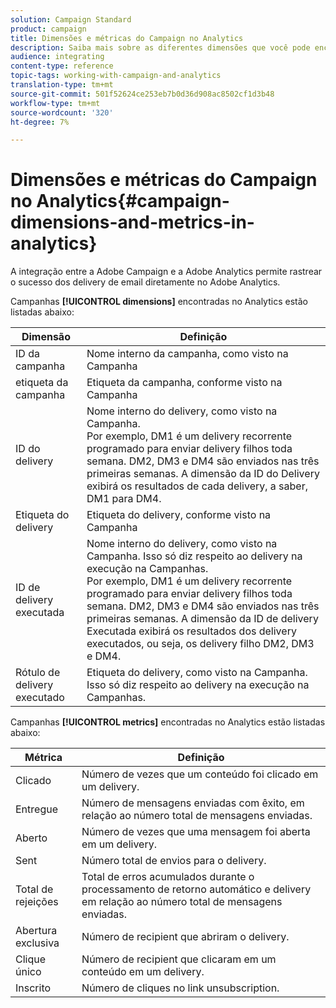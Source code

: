 ```yaml
---
solution: Campaign Standard
product: campaign
title: Dimensões e métricas do Campaign no Analytics
description: Saiba mais sobre as diferentes dimensões que você pode encontrar no Adobe Analytics para o start que rastreia seus delivery de email da Adobe Campaign.
audience: integrating
content-type: reference
topic-tags: working-with-campaign-and-analytics
translation-type: tm+mt
source-git-commit: 501f52624ce253eb7b0d36d908ac8502cf1d3b48
workflow-type: tm+mt
source-wordcount: '320'
ht-degree: 7%

---
```



# Dimensões e métricas do Campaign no Analytics{#campaign-dimensions-and-metrics-in-analytics}

A integração entre a Adobe Campaign e a Adobe Analytics permite rastrear o sucesso dos delivery de email diretamente no Adobe Analytics.

Campanhas **[!UICONTROL dimensions]** encontradas no Analytics estão listadas abaixo:

<table> 
 <thead> 
  <tr> 
   <th> Dimensão<br /> </th> 
   <th> Definição<br /> </th> 
  </tr> 
 </thead> 
 <tbody> 
  <tr> 
   <td> ID da campanha<br /> </td> 
   <td> Nome interno da campanha, como visto na Campanha<br /> </td> 
  </tr> 
  <tr> 
   <td> etiqueta da campanha<br /> </td> 
   <td> Etiqueta da campanha, conforme visto na Campanha<br /> </td> 
  </tr> 
  <tr> 
   <td> ID do delivery<br /> </td> 
   <td> Nome interno do delivery, como visto na Campanha.<br /> Por exemplo, DM1 é um delivery recorrente programado para enviar delivery filhos toda semana. DM2, DM3 e DM4 são enviados nas três primeiras semanas. A dimensão da ID do Delivery exibirá os resultados de cada delivery, a saber, DM1 para DM4. <br /> </td> 
  </tr> 
  <tr> 
   <td> Etiqueta do delivery<br /> </td> 
   <td> Etiqueta do delivery, conforme visto na Campanha<br /> </td> 
  </tr> 
  <tr> 
   <td> ID de delivery executada<br /> </td> 
   <td> Nome interno do delivery, como visto na Campanha. Isso só diz respeito ao delivery na execução na Campanhas.<br /> Por exemplo, DM1 é um delivery recorrente programado para enviar delivery filhos toda semana. DM2, DM3 e DM4 são enviados nas três primeiras semanas. A dimensão da ID de delivery Executada exibirá os resultados dos delivery executados, ou seja, os delivery filho DM2, DM3 e DM4. <br /> </td> 
  </tr> 
  <tr> 
   <td> Rótulo de delivery executado<br /> </td> 
   <td> Etiqueta do delivery, como visto na Campanha. Isso só diz respeito ao delivery na execução na Campanhas.<br /> </td> 
  </tr> 
 </tbody> 
</table>

Campanhas **[!UICONTROL metrics]** encontradas no Analytics estão listadas abaixo:

<table> 
 <thead> 
  <tr> 
   <th> Métrica<br /> </th> 
   <th> Definição<br /> </th> 
  </tr> 
 </thead> 
 <tbody> 
  <tr> 
   <td> Clicado<br /> </td> 
   <td> Número de vezes que um conteúdo foi clicado em um delivery.<br /> </td> 
  </tr> 
  <tr> 
   <td> Entregue<br /> </td> 
   <td> Número de mensagens enviadas com êxito, em relação ao número total de mensagens enviadas.<br /> </td> 
  </tr> 
  <tr> 
   <td> Aberto<br /> </td> 
   <td> Número de vezes que uma mensagem foi aberta em um delivery.<br /> </td> 
  </tr> 
  <tr> 
   <td> Sent<br /> </td> 
   <td> Número total de envios para o delivery.<br /> </td> 
  </tr> 
  <tr> 
   <td> Total de rejeições<br /> </td> 
   <td> Total de erros acumulados durante o processamento de retorno automático e delivery em relação ao número total de mensagens enviadas.<br /> </td> 
  </tr> 
  <tr> 
   <td> Abertura exclusiva<br /> </td> 
   <td> Número de recipient que abriram o delivery.<br /> </td> 
  </tr> 
  <tr> 
   <td> Clique único<br /> </td> 
   <td> Número de recipient que clicaram em um conteúdo em um delivery.<br /> </td> 
  </tr> 
  <tr> 
   <td> Inscrito<br /> </td> 
   <td> Número de cliques no link unsubscription.<br /> </td> 
  </tr> 
 </tbody> 
</table>

